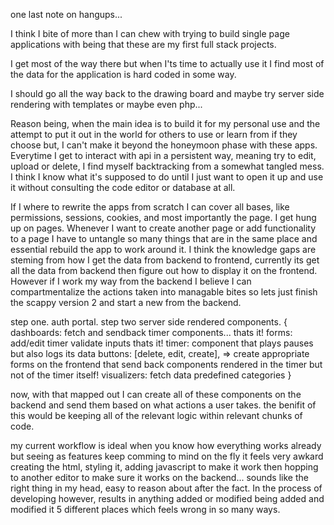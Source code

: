 one last note on hangups...

I think I bite of more than I can chew with trying to build single page applications with being that these are my first full stack projects.

I get most of the way there but when I'ts time to actually use it I find most of the data for the application is hard coded in some way.

I should go all the way back to the drawing board and maybe try server side rendering with templates or maybe even php...

Reason being, when the main idea is to build it for my personal use and the attempt to put it out in the world for others to use or learn from if they choose but, I can't make it beyond the honeymoon phase with these apps. Everytime I get to interact with api in a persistent way, meaning try to edit, upload or delete, I find myself backtracking from a somewhat tangled mess. I think I know what it's supposed to do until I just want to open it up and use it without consulting the code editor or database at all.

If I where to rewrite the apps from scratch I can cover all bases, like permissions, sessions, cookies, and most importantly the page. I get hung up on pages. Whenever I want to create another page or add functionality to a page I have to untangle so many things that are in the same place and essential rebuild the app to work around it. I think the knowledge gaps are steming from how I get the data from backend to frontend, currently its get all the data from backend then figure out how to display it on the frontend. However if I work my way from the backend I believe I can compartmentalize the actions taken into managable bites so lets just finish the scappy version 2 and start a new from the backend.

step one. auth portal.
step two server side rendered components.
{
dashboards: fetch and sendback timer components... thats it!
forms: add/edit timer validate inputs thats it!
timer: component that plays pauses but also logs its data
buttons: [delete, edit, create],
=> create appropriate forms on the frontend that send back
components rendered in the timer but not of the timer itself!
visualizers: fetch data predefined categories
}

now, with that mapped out I can create all of these components on the backend and send them based on what actions a user takes.
the benifit of this would be keeping all of the relevant logic within relevant chunks of code.

my current workflow is ideal when you know how everything works already but seeing as features keep comming to mind on the fly it feels very awkard creating the html, styling it, adding javascript to make it work then hopping to another editor to make sure it works on the backend... sounds like the right thing in my head, easy to reason about after the fact. In the process of developing however, results in anything added or modified being added and modified it 5 different places which feels wrong in so many ways.
